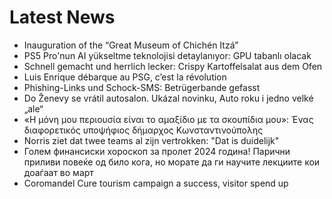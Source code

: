 # Latest News
-  Inauguration of the “Great Museum of Chichén Itzá”
-  PS5 Pro'nun AI yükseltme teknolojisi detaylanıyor: GPU tabanlı olacak
-  Schnell gemacht und herrlich lecker: Crispy Kartoffelsalat aus dem Ofen
-  Luis Enrique débarque au PSG, c’est la révolution
-  Phishing-Links und Schock-SMS: Betrügerbande gefasst
-  Do Ženevy se vrátil autosalon. Ukázal novinku, Auto roku i jedno velké „ale“
-  «Η μόνη μου περιουσία είναι το αμαξίδιο με τα σκουπίδια μου»: Ένας διαφορετικός υποψήφιος δήμαρχος Κωνσταντινούπολης
-  Norris ziet dat twee teams al zijn vertrokken: "Dat is duidelijk"
-  Голем финансиски хороскоп за пролет 2024 година! Парични приливи повеќе од било кога, но морате да ги научите лекциите кои доаѓаат во март
-  Coromandel Cure tourism campaign a success, visitor spend up
